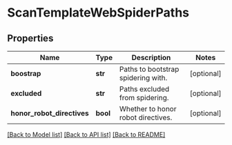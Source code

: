 # ScanTemplateWebSpiderPaths

## Properties
Name | Type | Description | Notes
------------ | ------------- | ------------- | -------------
**boostrap** | **str** | Paths to bootstrap spidering with. | [optional] 
**excluded** | **str** | Paths excluded from spidering. | [optional] 
**honor_robot_directives** | **bool** | Whether to honor robot directives. | [optional] 

[[Back to Model list]](../README.md#documentation-for-models) [[Back to API list]](../README.md#documentation-for-api-endpoints) [[Back to README]](../README.md)


